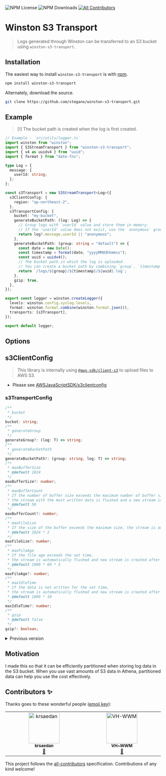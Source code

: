 ![NPM License](https://img.shields.io/npm/l/winston-s3-transport)
![NPM Downloads](https://img.shields.io/npm/dw/winston-s3-transport) <!-- ALL-CONTRIBUTORS-BADGE:START - Do not remove or modify this section -->
[![All Contributors](https://img.shields.io/badge/all_contributors-2-orange.svg?style=flat-square)](#contributors-)

<!-- ALL-CONTRIBUTORS-BADGE:END -->

# Winston S3 Transport

> Logs generated through Winston can be transferred to an S3 bucket using `winston-s3-transport`.

## Installation

The easiest way to install `winston-s3-transport` is with [npm](https://www.npmjs.com/package/winston-s3-transport).

```bash
npm install winston-s3-transport
```

Alternately, download the source.

```bash
git clone https://github.com/stegano/winston-s3-transport.git
```

## Example

> [!] The bucket path is created when the log is first created.

```ts
// Example - `src/utils/logger.ts`
import winston from "winston";
import { S3StreamTransport } from "winston-s3-transport";
import { v4 as uuidv4 } from "uuid";
import { format } from "date-fns";

type Log = {
  message: {
    userId: string;
  };
};

const s3Transport = new S3StreamTransport<Log>({
  s3ClientConfig: {
    region: "ap-northeast-2",
  },
  s3TransportConfig: {
    bucket: "my-bucket",
    generateBucketPath: (log: Log) => {
      // Group logs with `userId` value and store them in memory.
      // If the 'userId' value does not exist, use the `anonymous` group.
      return log?.message.userId || "anonymous";
    },
    generateBucketPath: (group: string = "default") => {
      const date = new Date();
      const timestamp = format(date, "yyyyMMddhhmmss");
      const uuid = uuidv4();
      // The bucket path in which the log is uploaded.
      // You can create a bucket path by combining `group`, `timestamp`, and `uuid` values.
      return `/logs/${group}/${timestamp}/${uuid}.log`;
    },
    gzip: true,
  },
});

export const logger = winston.createLogger({
  levels: winston.config.syslog.levels,
  format: winston.format.combine(winston.format.json()),
  transports: [s3Transport],
});

export default logger;
```

## Options

## s3ClientConfig

> This library is internally using [`@aws-sdk/client-s3`](https://www.npmjs.com/package/@aws-sdk/client-s3) to upload files to AWS S3.

- Please see [AWSJavaScriptSDK/s3clientconfig](https://docs.aws.amazon.com/AWSJavaScriptSDK/v3/latest/clients/client-s3/interfaces/s3clientconfig.html)

### s3TransportConfig

```ts
/**
 * bucket
 */
bucket: string;
/**
 * generateGroup
 */
generateGroup?: (log: T) => string;
/**
 * generateBucketPath
 */
generateBucketPath?: (group: string, log: T) => string;
/**
 * maxBufferSize
 * @default 1024
 */
maxBufferSize?: number;
/**
 * maxBufferCount
 * If the number of buffer size exceeds the maximum number of buffer sizes,
 * the stream with the most written data is flushed and a new stream is created.
 * @default 50
 */
maxBufferCount?: number;
/**
 * maxFileSize
 * If the size of the buffer exceeds the maximum size, the stream is automatically flushed and new stream is created.
 * @default 1024 * 2
 */
maxFileSize?: number;
/**
 * maxFileAge
 * If the file age exceeds the set time,
 * the stream is automatically flushed and new stream is created after the set time.
 * @default 1000 * 60 * 5
 */
maxFileAge?: number;
/**
 * maxIdleTime
 * If the data is not written for the set time,
 * the stream is automatically flushed and new stream is created after the set time.
 * @default 1000 * 10
 */
maxIdleTime?: number;
/**
 * gzip
 * @default false
 */
gzip?: boolean;
```

<details>
<summary>Previous version</summary>

```ts
// Example - `src/utils/logger.ts`
import winston from "winston";
import S3Transport from "winston-s3-transport";
import { v4 as uuidv4 } from "uuid";
import { format } from "date-fns";

const s3Transport = new S3Transport({
  s3ClientConfig: {
    region: "ap-northeast-2",
  },
  s3TransportConfig: {
    bucket: "my-bucket",
    group: (logInfo: any) => {
      // Group logs with `userId` value and store them in memory.
      // If the 'userId' value does not exist, use the `anonymous` group.
      return logInfo?.message?.userId || "anonymous";
    },
    bucketPath: (group: string = "default") => {
      const date = new Date();
      const timestamp = format(date, "yyyyMMddhhmmss");
      const uuid = uuidv4();
      // The bucket path in which the log is uploaded.
      // You can create a bucket path by combining `group`, `timestamp`, and `uuid` values.
      return `/logs/${group}/${timestamp}/${uuid}.log`;
    },
  },
});

export const logger = winston.createLogger({
  levels: winston.config.syslog.levels,
  format: winston.format.combine(winston.format.json()),
  transports: [s3Transport],
});

export default logger;
```

> Create log using winston in another module

```ts
// Example - another module
import logger from "src/utils/logger";
...
// Create a log containing the field `userId`
logger.info({ userId: 'user001', ....logs });
```

## Options

### s3ClientConfig

> This library is internally using [`@aws-sdk/client-s3`](https://www.npmjs.com/package/@aws-sdk/client-s3) to upload files to AWS S3.

- Please see [AWSJavaScriptSDK/s3clientconfig](https://docs.aws.amazon.com/AWSJavaScriptSDK/v3/latest/clients/client-s3/interfaces/s3clientconfig.html)

### s3TransportConfig

#### bucket: string

- AWS S3 Bucket name

#### bucketPath: _((group: string) => string) | string_

- AWS S3 Bucket path to upload log files

#### group?: _(<T = any>(logInfo: T) => string) | string (default: "default")_

- Group for logs classification.

#### dataUploadInterval?: _number (default: 1000 \* 20)_

- Data upload interval(milliseconds)

#### fileRotationInterval?: _number (default: 1000 \* 60)_

- File rotation interval(milliseconds)

#### maxDataSize?: number _(default: 1000 * 1000 * 2)_

- Max data size(byte)

</details>

## Motivation

I made this so that it can be efficiently partitioned when storing log data in the S3 bucket. When you use vast amounts of S3 data in Athena, partitioned data can help you use the cost effectively.

## Contributors ✨

Thanks goes to these wonderful people ([emoji key](https://allcontributors.org/docs/en/emoji-key)):

<!-- ALL-CONTRIBUTORS-LIST:START - Do not remove or modify this section -->
<!-- prettier-ignore-start -->
<!-- markdownlint-disable -->
<table>
  <tbody>
    <tr>
      <td align="center" valign="top" width="14.28%"><a href="https://github.com/krsaedan"><img src="https://avatars.githubusercontent.com/u/77971873?v=4?s=100" width="100px;" alt="krsaedan"/><br /><sub><b>krsaedan</b></sub></a><br /><a href="https://github.com/stegano/winston-s3-transport/issues?q=author%3Akrsaedan" title="Bug reports">🐛</a></td>
      <td align="center" valign="top" width="14.28%"><a href="https://github.com/vh-wwm"><img src="https://avatars.githubusercontent.com/u/173472019?v=4?s=100" width="100px;" alt="VH-WWM"/><br /><sub><b>VH-WWM</b></sub></a><br /><a href="https://github.com/stegano/winston-s3-transport/issues?q=author%3Avh-wwm" title="Bug reports">🐛</a></td>
    </tr>
  </tbody>
</table>

<!-- markdownlint-restore -->
<!-- prettier-ignore-end -->

<!-- ALL-CONTRIBUTORS-LIST:END -->

This project follows the [all-contributors](https://github.com/all-contributors/all-contributors) specification. Contributions of any kind welcome!
